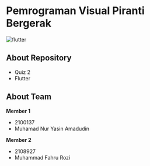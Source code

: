 # Pemrograman Visual Piranti Bergerak

![flutter](https://user-images.githubusercontent.com/59097913/224838114-68ac6765-374e-450e-8d89-ef096741a669.jpeg)

## About Repository
- Quiz 2
- Flutter

## About Team

**Member 1**
- 2100137
- Muhamad Nur Yasin Amadudin

**Member 2**
- 2108927
- Muhammad Fahru Rozi
